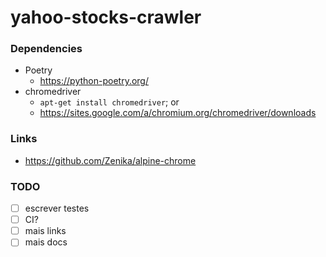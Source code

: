 # yahoo-stocks-crawler

### Dependencies

- Poetry
    - https://python-poetry.org/
- chromedriver
    - `apt-get install chromedriver`; or
    - https://sites.google.com/a/chromium.org/chromedriver/downloads

### Links

- https://github.com/Zenika/alpine-chrome

### TODO

- [ ] escrever testes
- [ ] CI?
- [ ] mais links
- [ ] mais docs
